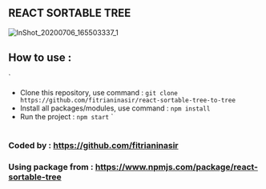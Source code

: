 
## REACT SORTABLE TREE


![InShot_20200706_165503337_1](https://user-images.githubusercontent.com/49642656/86576809-d9a4f200-bfab-11ea-809d-5dcf29527ced.gif)


## How to use :
`
 - Clone this repository, use command : `git clone https://github.com/fitrianinasir/react-sortable-tree-to-tree`
 - Install all packages/modules, use command : `npm install`
 - Run the project : `npm start`
 `

#

### Coded by : https://github.com/fitrianinasir
### Using package from : https://www.npmjs.com/package/react-sortable-tree
